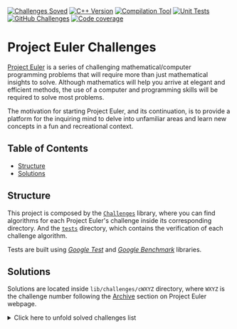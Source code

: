 [![Challenges Soved][challenges_solved_badge]][profile_link]
[![C++ Version][cpp_badge]][cpp_link]
[![Compilation Tool][compilation_tool_badge]][compilation_tool_link]
[![Unit Tests][unit_testing_badge]][unit_testing_link]
[![GitHub Challenges][gh_challenges_badge]][gh_challenges_link]
[![Code coverage][codecov_badge]][codecov_link]

# Project Euler Challenges

[Project Euler](https://projecteuler.net) is a series of challenging mathematical/computer programming problems that
will require more than just mathematical insights to solve. Although mathematics will help you arrive at elegant and
efficient methods, the use of a computer and programming skills will be required to solve most problems.

The motivation for starting Project Euler, and its continuation, is to provide a platform for the inquiring mind to
delve into unfamiliar areas and learn new concepts in a fun and recreational context.

## Table of Contents

- [Structure](#structure)
- [Solutions](#solutions)

## Structure

This project is composed by the [`Challenges`](lib) library, where you can find algorithms for each Project Euler's
challenge inside its corresponding directory. And the [`tests`](tests) directory, which contains the verification of
each challenge algorithm.

Tests are built using [_Google Test_](https://github.com/google/googletest) and [_Google
Benchmark_](https://github.com/google/benchmark) libraries.

## Solutions

Solutions are located inside `lib/challenges/cWXYZ` directory, where `WXYZ` is the challenge number following
the [Archive](https://projecteuler.net/archives) section on Project Euler webpage.

<details>
  <summary>Click here to unfold solved challenges list</summary>

- [Challenge 1](lib/challenges/c0001)
- [Challenge 2](lib/challenges/c0002)
- [Challenge 3](lib/challenges/c0003)
- [Challenge 4](lib/challenges/c0004)
- [Challenge 5](lib/challenges/c0005)
- [Challenge 6](lib/challenges/c0006)
- [Challenge 7](lib/challenges/c0007)
- [Challenge 8](lib/challenges/c0008)
- [Challenge 9](lib/challenges/c0009)
- [Challenge 10](lib/challenges/c0010)
- [Challenge 11](lib/challenges/c0011)
- [Challenge 12](lib/challenges/c0012)
- [Challenge 13](lib/challenges/c0013)
- [Challenge 14](lib/challenges/c0014)
- [Challenge 15](lib/challenges/c0015)
- [Challenge 16](lib/challenges/c0016)
- [Challenge 17](lib/challenges/c0017)
- [Challenge 18](lib/challenges/c0018)
- [Challenge 19](lib/challenges/c0019)
- [Challenge 20](lib/challenges/c0020)
- [Challenge 21](lib/challenges/c0021)
- [Challenge 22](lib/challenges/c0022)
- [Challenge 23](lib/challenges/c0023)
- [Challenge 24](lib/challenges/c0024)
- [Challenge 25](lib/challenges/c0025)
- Challenge 26 - Not yet solved...
- [Challenge 27](lib/challenges/c0027)

</details>

[challenges_solved_badge]: https://img.shields.io/badge/Solved-27-f93

[profile_link]: https://projecteuler.net/progress=cdalvaro

[cpp_badge]: https://img.shields.io/badge/C++-20-00599C?logo=C%2B%2B

[cpp_link]: https://en.cppreference.com/w/cpp/20

[compilation_tool_badge]: https://img.shields.io/badge/CMake-3.9-064F8C?logo=CMake

[compilation_tool_link]: https://cmake.org/

[unit_testing_badge]: https://img.shields.io/badge/GTest-1.11.0-4285F4?logo=Google

[unit_testing_link]: https://developer.apple.com/library/archive/documentation/ToolsLanguages/Conceptual/Xcode_Overview/UnitTesting.html

[gh_challenges_badge]: https://github.com/cdalvaro/project-euler/actions/workflows/tests.yml/badge.svg?branch=main

[gh_challenges_link]: https://github.com/cdalvaro/project-euler/actions/workflows/tests.yml

[codecov_badge]: https://codecov.io/gh/cdalvaro/project-euler/branch/main/graph/badge.svg?token=O8ZAI16P6C

[codecov_link]: https://codecov.io/gh/cdalvaro/project-euler
